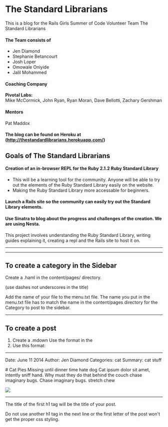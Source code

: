 # The Standard Librarians

This is a blog for the Rails Girls Summer of Code Volunteer Team The Standard Librarians

#### The Team consists of 

* Jen Diamond
* Stephanie Betancourt
* Josh Loper
* Omowale Oniyide
* Jalil Mohammed

#### Coaching Company 

  **Pivotal Labs:**  
  Mike McCormick, John Ryan, Ryan Moran, Dave Bellotti, Zachary Gershman
  
#### Mentors 

  Pat Maddox

#### The blog can be found on Heroku at (http://thestandardlibrarians.herokuapp.com/)

## Goals of The Standard Librarians

#### Creation of an in-browser REPL for the Ruby 2.1.2 Ruby Standard Library 
* This will be a learning tool for the community. Anyone will be able to try out the 
elements of the Ruby Standard Library easily on the website. 
* Making the Ruby Standard Library more accessable for beginners.

#### Launch a Rails site so the community can easily try out the Standard Library elements.

#### Use Sinatra to blog about the progress and challenges of the creation. We are using Nesta.

This project involves understanding the Ruby Standard Library, writing guides explaining it, 
creating a repl and the Rails site to host it on.

 
------------------------------------------
------------------------------------------


## To create a category in the Sidebar

Create a <blog-category>.haml in the content/pages/ directory.

(use dashes not underscores in the title)

Add the name of your file to the menu.txt file. 
The name you put in the menu.txt file has to match the name in the content/pages directory
for the Category to post to the sidebar.


------------------------------------------

## To create a post

1. Create a <blogpost-title>.mdown Use the format  in the 
2. Use this format:
------------------------------------------

Date: June 11 2014
Author: Jen Diamond
Categories: cat
Summary: cat stuff

\# Cat Pies
Missing until dinner time hate dog
Cat ipsum dolor sit amet, intently sniff hand. Why must they do that behind the couch 
chase imaginary bugs. Chase imaginary bugs.  stretch chew 

<img src="/attachments/screenshot.jpg" class="screenshot">

------------------------------------------

The title of the first h1 tag will be the title of your post.

Do not use another h1 tag in the next line or the first letter of the post won't get 
the proper css styling.


